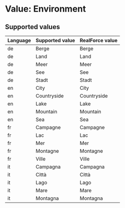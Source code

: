 # Value: Environment

## Supported values

| Language | Supported value | RealForce value |
| :--- | :--- | :--- |
| de | Berge | Berge |
| de | Land | Land |
| de | Meer | Meer |
| de | See | See |
| de | Stadt | Stadt |
| en | City | City |
| en | Countryside | Countryside |
| en | Lake | Lake |
| en | Mountain | Mountain |
| en | Sea | Sea |
| fr | Campagne | Campagne |
| fr | Lac | Lac |
| fr | Mer | Mer |
| fr | Montagne | Montagne |
| fr | Ville | Ville |
| it | Campagna | Campagna |
| it | Città | Città |
| it | Lago | Lago |
| it | Mare | Mare |
| it | Montagna | Montagna |
